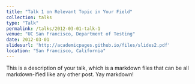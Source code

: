 ```yaml
---
title: "Talk 1 on Relevant Topic in Your Field"
collection: talks
type: "Talk"
permalink: /talks/2012-03-01-talk-1
venue: "UC San Francisco, Department of Testing"
date: 2012-03-01
slidesurl: 'http://academicpages.github.io/files/slides2.pdf'
location: "San Francisco, California"
---
```


This is a description of your talk, which is a markdown files that can be all markdown-ified like any other post. Yay markdown!
